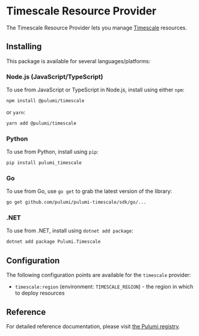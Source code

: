 # Timescale Resource Provider

The Timescale Resource Provider lets you manage [Timescale](http://example.com) resources.

## Installing

This package is available for several languages/platforms:

### Node.js (JavaScript/TypeScript)

To use from JavaScript or TypeScript in Node.js, install using either `npm`:

```bash
npm install @pulumi/timescale
```

or `yarn`:

```bash
yarn add @pulumi/timescale
```

### Python

To use from Python, install using `pip`:

```bash
pip install pulumi_timescale
```

### Go

To use from Go, use `go get` to grab the latest version of the library:

```bash
go get github.com/pulumi/pulumi-timescale/sdk/go/...
```

### .NET

To use from .NET, install using `dotnet add package`:

```bash
dotnet add package Pulumi.Timescale
```

## Configuration

The following configuration points are available for the `timescale` provider:

- `timescale:region` (environment: `TIMESCALE_REGION`) - the region in which to deploy resources

## Reference

For detailed reference documentation, please visit [the Pulumi registry](https://www.pulumi.com/registry/packages/timescale/api-docs/).

